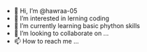 - 👋 Hi, I’m @hawraa-05
- 👀 I’m interested in lerning coding
- 🌱 I’m currently learning basic phython skills
- 💞️ I’m looking to collaborate on ...
- 📫 How to reach me ...

<!---
hawraa-05/hawraa-05 is a ✨ special ✨ repository because its `README.md` (this file) appears on your GitHub profile.
You can click the Preview link to take a look at your changes.
--->
